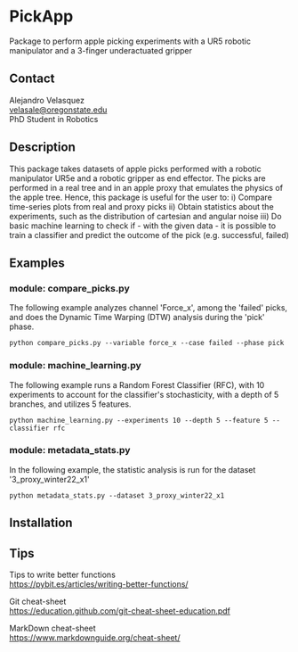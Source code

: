 # PickApp
Package to perform apple picking experiments with a UR5 robotic manipulator and a 3-finger underactuated gripper 

## Contact
Alejandro Velasquez  
velasale@oregonstate.edu  
PhD Student in Robotics

## Description
This package takes datasets of apple picks performed with a robotic manipulator UR5e and a robotic gripper as end effector.
The picks are performed in a real tree and in an apple proxy that emulates the physics of the apple tree.
Hence, this package is useful for the user to:
i) Compare time-series plots from real and proxy picks
ii) Obtain statistics about the experiments, such as the distribution of cartesian and angular noise
iii) Do basic machine learning to check if - with the given data - it is possible to train a classifier and predict the outcome of the pick (e.g. successful, failed)


## Examples
### module: compare_picks.py
The following example analyzes channel 'Force_x', among the 'failed' picks, and does the Dynamic Time Warping (DTW) analysis during the 'pick' phase.
```
python compare_picks.py --variable force_x --case failed --phase pick
```

### module: machine_learning.py
The following example runs a Random Forest Classifier (RFC), with 10 experiments to account for the classifier's stochasticity, with a depth of 5 branches, and utilizes 5 features.
```
python machine_learning.py --experiments 10 --depth 5 --feature 5 --classifier rfc 
```

### module: metadata_stats.py
In the following example, the statistic analysis is run for the dataset '3_proxy_winter22_x1'
```
python metadata_stats.py --dataset 3_proxy_winter22_x1
```



## Installation



## Tips
Tips to write better functions  
https://pybit.es/articles/writing-better-functions/

Git cheat-sheet  
https://education.github.com/git-cheat-sheet-education.pdf

MarkDown cheat-sheet  
https://www.markdownguide.org/cheat-sheet/
